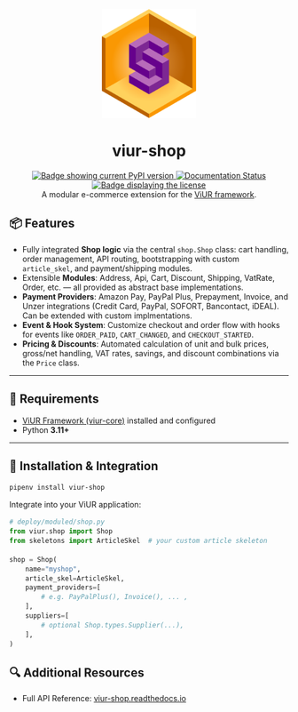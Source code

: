 <div align="center">
    <img src="https://github.com/viur-framework/viur-artwork/raw/main/icons/icon-shop.svg" height="196" alt="A hexagonal logo of Shop" title="Shop logo"/>
    <h1>viur-shop</h1>
    <a href="https://pypi.org/project/viur-shop/">
        <img alt="Badge showing current PyPI version" title="PyPI" src="https://img.shields.io/pypi/v/viur-shop">
    </a>
    <a href='https://viur-shop.readthedocs.io/en/latest/?badge=latest'>
        <img src='https://readthedocs.org/projects/viur-shop/badge/?version=latest' alt='Documentation Status' />
    </a>
    <a href="LICENSE">
        <img src="https://img.shields.io/github/license/viur-framework/viur-shop" alt="Badge displaying the license" title="License badge">
    </a>
    <br>
    A modular e-commerce extension for the <a href="https://www.viur.dev">ViUR framework</a>.
</div>

## 📦 Features

- Fully integrated **Shop logic** via the central `shop.Shop` class: cart handling, order management, API routing, bootstrapping with custom `article_skel`, and payment/shipping modules.  
- Extensible **Modules**: Address, Api, Cart, Discount, Shipping, VatRate, Order, etc. — all provided as abstract base implementations.  
- **Payment Providers**: Amazon Pay, PayPal Plus, Prepayment, Invoice, and Unzer integrations (Credit Card, PayPal, SOFORT, Bancontact, iDEAL). Can be extended with custom implmentations. 
- **Event & Hook System**: Customize checkout and order flow with hooks for events like `ORDER_PAID`, `CART_CHANGED`, and `CHECKOUT_STARTED`.  
- **Pricing & Discounts**: Automated calculation of unit and bulk prices, gross/net handling, VAT rates, savings, and discount combinations via the `Price` class.

---

## 🚀 Requirements

- [ViUR Framework (viur-core)](https://www.viur.dev/) installed and configured  
- Python **3.11+**  

---

## 🧩 Installation & Integration

```bash
pipenv install viur-shop
```

Integrate into your ViUR application:
```py
# deploy/moduled/shop.py
from viur.shop import Shop
from skeletons import ArticleSkel  # your custom article skeleton

shop = Shop(
    name="myshop",
    article_skel=ArticleSkel,
    payment_providers=[
        # e.g. PayPalPlus(), Invoice(), ... ,
    ],
    suppliers=[
        # optional Shop.types.Supplier(...),
    ],
)
```

## 🔍 Additional Resources

- Full API Reference: [viur-shop.readthedocs.io](https://viur-shop.readthedocs.io/en/latest/viur/shop/index.html)
